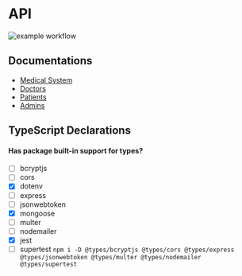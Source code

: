 # API

![example workflow](https://github.com/Medical-Society/API/actions/workflows/main_medicalsociety.yml/badge.svg)

## Documentations
-   [Medical System](https://documenter.getpostman.com/view/28552965/2sA35HXgLz)
-   [Doctors](https://documenter.getpostman.com/view/28552965/2s9YyzbxDc)
-   [Patients](https://documenter.getpostman.com/view/28552965/2sA2r3Ykpo)
-   [Admins](https://documenter.getpostman.com/view/28552965/2sA2r535SD)

## TypeScript Declarations
#### Has package built-in support for types?
- [ ] bcryptjs
- [ ] cors
- [x] dotenv
- [ ] express
- [ ] jsonwebtoken
- [x] mongoose
- [ ] multer
- [ ] nodemailer
- [x] jest
- [ ] supertest
`npm i -D @types/bcryptjs @types/cors @types/express @types/jsonwebtoken @types/multer @types/nodemailer @types/supertest`
